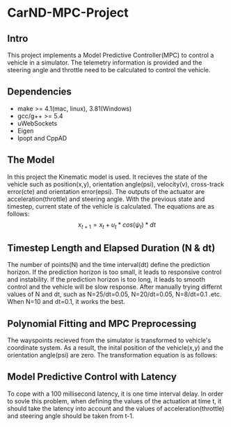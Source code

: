 <script type="text/javascript" src="http://cdn.mathjax.org/mathjax/latest/MathJax.js?config=default"></script>
# CarND-MPC-Project

## Intro
This project implements a Model Predictive Controller(MPC) to control a vehicle in a simulator. The telemetry information is provided and the steering angle and throttle need to be calculated to control the vehicle.

## Dependencies
* make >= 4.1(mac, linux), 3.81(Windows)              
* gcc/g++ >= 5.4       
* uWebSockets
* Eigen
* Ipopt and CppAD

## The Model
In this project the Kinematic model is used. It recieves the state of the vehicle such as position(x,y), orientation angle(psi), velocity(v), cross-track error(cte) and orientation error(epsi). The outputs of the actuator are acceleration(throttle) and steering angle. With the previous state and timestep, current state of the vehicle is calculated. The equations are as follows:                                                                   
$$x_{t+1}=x_{t}+\upsilon _{t}*cos(\psi _{t})*dt$$


## Timestep Length and Elapsed Duration (N & dt)
The number of points(N) and the time interval(dt) define the prediction horizon. If the prediction horizon is too small, it leads to responsive control and instability. If the prediction horizon is too long, it leads to smooth control and the vehicle will be slow response. After manually trying differnt values of N and dt, such as N=25/dt=0.05, N=20/dt=0.05, N=8/dt=0.1 .etc. When N=10 and dt=0.1, it works the best. 


## Polynomial Fitting and MPC Preprocessing
The wayspoints recieved from the simulator is transformed to vehicle's coordinate system. As a result, the inital position of the vehicle(x,y) and the orientation angle(psi) are zero. The transformation equation is as follows:



## Model Predictive Control with Latency
To cope with a 100 millisecond latency, it is one time interval delay. In order to sovle this problem, when defining the values of the actuation at time t, it should take the latency into account and the values of acceleration(throttle) and steering angle should be taken from t-1.


